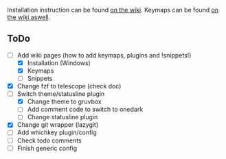 Installation instruction can be found [on the wiki](https://github.com/abyo/nvim-windows/wiki/Windows-Installation). Keymaps can be found [on the wiki aswell](https://github.com/abyo/nvim-windows/wiki/Keymaps).

## ToDo

- [ ] Add wiki pages (how to add keymaps, plugins and !snippets!)
  - [x] Installation (Windows)
  - [x] Keymaps
  - [ ] Snippets
- [x] Change fzf to telescope (check doc)
- [ ] Switch theme/statusline plugin
  - [x] Change theme to gruvbox
  - [ ] Add comment code to switch to onedark
  - [ ] Change statusline plugin
- [x] Change git wrapper (lazygit)
- [ ] Add whichkey plugin/config
- [ ] Check todo comments
- [ ] Finish generic config
